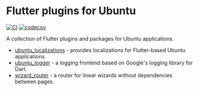 # Flutter plugins for Ubuntu

[![CI](https://github.com/canonical/ubuntu-flutter-plugins/workflows/CI/badge.svg)](https://github.com/canonical/ubuntu-flutter-plugins/actions)
[![codecov](https://codecov.io/gh/canonical/ubuntu-flutter-plugins/branch/main/graph/badge.svg)](https://codecov.io/gh/canonical/ubuntu-flutter-plugins)

A collection of Flutter plugins and packages for Ubuntu applications.

- [ubuntu_localizations](https://github.com/canonical/ubuntu-flutter-plugins/tree/main/packages/ubuntu_localizations) - provides localizations for Flutter-based Ubuntu applications.
- [ubuntu_logger](https://github.com/canonical/ubuntu-flutter-plugins/tree/main/packages/ubuntu_logger) - a logging frontend based on Google's logging library for Dart.
- [wizard_router](https://github.com/canonical/ubuntu-flutter-plugins/tree/main/packages/wizard_router) - a router for linear wizards without dependencies between pages.
